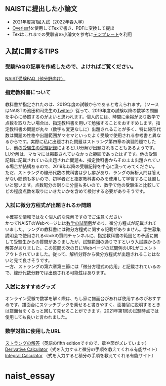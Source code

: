 ## NAISTに提出した小論文
- 2021年度第1回入試（2022年春入学）
- [Overleaf](https://www.overleaf.com/)を使用してTexで書き、PDFに変換して提出
- Texはこれまでの受験者の小論文を参考に[テンプレート](https://www.y-misc.org/tex/template.html)を利用

## 入試に関するTIPS
### 受験FAQの記事を作成したので、よければご覧ください。
[NAIST受験FAQ（他分野向け）](https://note.com/rodamille/n/ne36a40b13809)

### 指定教科書について
教科書が指定されたのは、2019年度の試験からであると考えられます。（ソースはNAISTの池田和司先生の[Twitter](https://twitter.com/kazushi_/status/1144016956741132288?s=20&t=FPWUCUO89cjAt52EbiZ0kg)）従って、2019年度の試験以降の数学の問題を中心に参照するのがよいと思われます。個人的には、時間に余裕があり数学で点数を取りたい場合は、指定教科書を用いて勉強することをおすすめします。指定教科書の問題が丸々（数字も変更なしに）出題されることが多く、特に線形代数は問題の性格や出題範囲がマセマといったよく受験で使用される参考書と異なるからです。実際に私に出題された問題はストラング第四章の演習問題でしたし、[他の受験生の受験記録]((https://note.com/hatodove/n/nee1286d4c0d7))によるとLU分解が出題されることもあるようです。LU分解は、マセマには掲載されていなかった範囲であったはずです。他の受験記録に記載されている出題された問題も、指定教科書からそのまま出題されている場合が結構あるので、2019年以降の受験記録を中心に漁ってみてください。
ただ、ストラングの線形代数の教科書は少し癖があり、ラングの解析入門は答えがない問題も多いので、初学者だと指定教科書のみを使用して学習するには厳しいと思います。点数配分の割りに分量も多いので、数学で他の受験生と比較してどの程度点数を取りにいきたいかを含めて検討する必要がありそうです。  
### 入試に微分方程式が出題されるか問題
＊確実な情報ではなく個人的な見解ですのでご注意ください     
かつてNAISTのWebページには[数学の試問例](http://isw3.naist.jp/IS/nyushi/faq/examquestions.pdf)があり、微分方程式が記載されていました。ラングの教科書には微分方程式に関する記載がありません。学生募集説明会で使用されるslackの質問チャンネルに、指定教科書の範囲との矛盾に関して受験生からの質問がありましたが、試験範囲の通りですという入試課からの解答がありました。この質問の次の日にWebページの試問例のURLがコメントアウトされていました。従って、解析分野から微分方程式が出題されることはないと見て良さそうです。  
一方、ストラングの第六章第三節には「微分方程式の応用」と記載されているので、線形代数分野では出題される可能性はあります。

### 入試におすすめグッズ
オンライン受験で数学を解く際は、もし家に譜面台があれば使用するのがおすすめです。譜面台にスケッチブックを乗せると書きやすく、面接官に説明するときは譜面台をくるっと回して見せることができます。2021年第1回の試験時点では使用しても良いと言われました。  

### 数学対策に使用したURL
[ストラングの解答](https://math.mit.edu/~gs/linearalgebra/)（英語のfifth editionですので、章や節がズレています）  
[Derivative Calculator](https://www.derivative-calculator.net/)（式を入力すると微分の手順を教えてくれる有能サイト）  
[Integral Calculator](https://www.integral-calculator.com/) （式を入力すると積分の手順を教えてくれる有能サイト）

# naist_essay
